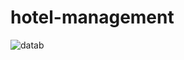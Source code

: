 # hotel-management

![datab](https://github.com/Motazy6/hotel-management/assets/109545163/66325859-fc5a-4aae-b165-8f5903db8e7f)
